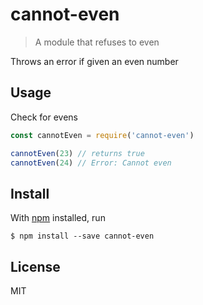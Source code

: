 # cannot-even

> A module that refuses to even

Throws an error if given an even number

## Usage

Check for evens

```js
const cannotEven = require('cannot-even')

cannotEven(23) // returns true
cannotEven(24) // Error: Cannot even
```

## Install

With [npm](https://npmjs.org/) installed, run

```
$ npm install --save cannot-even
```

## License

MIT
